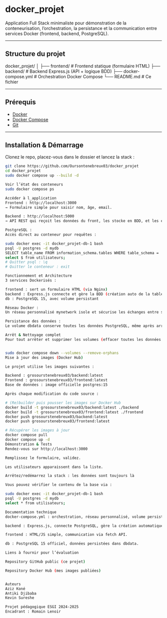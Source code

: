# docker_projet

Application Full Stack minimaliste pour démonstration de la conteneurisation, l’orchestration, la persistance et la communication entre services Docker (frontend, backend, PostgreSQL).

---

## Structure du projet

docker_projet/
│
├── frontend/ # Frontend statique (formulaire HTML)
├── backend/ # Backend Express.js (API + logique BDD)
├── docker-compose.yml # Orchestration Docker Compose
└── README.md # Ce fichier


---

## Prérequis

- [Docker](https://docs.docker.com/get-docker/)
- [Docker Compose](https://docs.docker.com/compose/install/)
- [Git](https://git-scm.com/)

---

## Installation & Démarrage

Clonez le repo, placez-vous dans le dossier et lancez la stack :

```bash
git clone https://github.com/Oursontenebreux03/docker_projet
cd docker_projet
sudo docker compose up --build -d

Voir l’état des conteneurs
sudo docker compose ps

Accéder à l_application
Frontend : http://localhost:3000
→ Formulaire simple pour saisir nom, âge, email.

Backend : http://localhost:5000
→ API REST qui reçoit les données du front, les stocke en BDD, et les expose (GET/POST).

PostgreSQL :
Accès direct au conteneur pour requêtes :

sudo docker exec -it docker_projet-db-1 bash
psql -U postgres -d mydb
SELECT table_name FROM information_schema.tables WHERE table_schema = 'public';
select $ from utilisateurs;
# Quitter psql : \q
# Quitter le conteneur : exit

Fonctionnement et Architecture
3 services Dockerisés :

frontend : sert un formulaire HTML (via Nginx)
backend : Express.js connecte et gère la BDD (création auto de la table utilisateurs)
db : PostgreSQL 15, avec volume persistant

Réseau Docker :
Un réseau personnalisé mynetwork isole et sécurise les échanges entre services (le backend n’est accessible que par le frontend et la base).

Persistance des données :
Le volume dbdata conserve toutes les données PostgreSQL, même après arrêt/redémarrage de la stack.

Arrêt & Nettoyage complet
Pour tout arrêter et supprimer les volumes (effacer toutes les données PostgreSQL) :


sudo docker compose down --volumes --remove-orphans
Mise à jour des images (Docker Hub)

Le projet utilise les images suivantes :

Backend : grosourstenebreux03/backend:latest
Frontend : grosourstenebreux03/frontend:latest
Base de données : image officielle postgres:15

Après chaque modification du code source :

# (Re)builder puis pousser les images sur Docker Hub
docker build -t grosourstenebreux03/backend:latest ./backend
docker build -t grosourstenebreux03/frontend:latest ./frontend
docker push grosourstenebreux03/backend:latest
docker push grosourstenebreux03/frontend:latest

# Récupérer les images à jour
docker compose pull
docker compose up -d
Démonstration & Tests
Rendez-vous sur http://localhost:3000

Remplissez le formulaire, validez.

Les utilisateurs apparaissent dans la liste.

Arrêtez/redémarrez la stack : les données sont toujours là

Vous pouvez vérifier le contenu de la base via :

sudo docker exec -it docker_projet-db-1 bash
psql -U postgres -d mydb
select * from utilisateurs;

Documentation technique
docker-compose.yml : orchestration, réseau personnalisé, volume persistant.

backend : Express.js, connecte PostgreSQL, gère la création automatique de la table utilisateurs, expose les routes POST/GET.

frontend : HTML/JS simple, communication via fetch API.

db : PostgreSQL 15 officiel, données persistées dans dbdata.

Liens à fournir pour l’évaluation

Repository GitHub public (ce projet)

Repository Docker Hub (mes images publiées)


Auteurs
Aziz Koné
Antiki Djibaba
Kevin Sureshe

Projet pédagogique ESGI 2024-2025
Encadrant : Romain Lenoir
